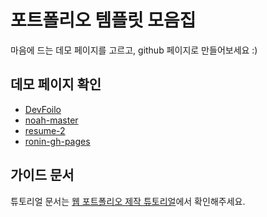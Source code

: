 # 포트폴리오 템플릿 모음집
마음에 드는 데모 페이지를 고르고, github 페이지로 만들어보세요 :)

## 데모 페이지 확인
- [DevFoilo](https://download-C.github.io/portfolio-collection/devfolio-master/index.html/)
- [noah-master](https://download-C.github.io/portfolio-collection/noah-master/)
- [resume-2](https://download-C.github.io/portfolio-collection/resume-2-master/)
- [ronin-gh-pages](https://download-C.github.io/portfolio-collection/ronin-gh-pages/)

## 가이드 문서

튜토리얼 문서는 [웹 포트폴리오 제작 튜토리얼](https://www.notion.so/cucus/85e3bec77d904f1fa282cec4756232c3)에서 확인해주세요.
